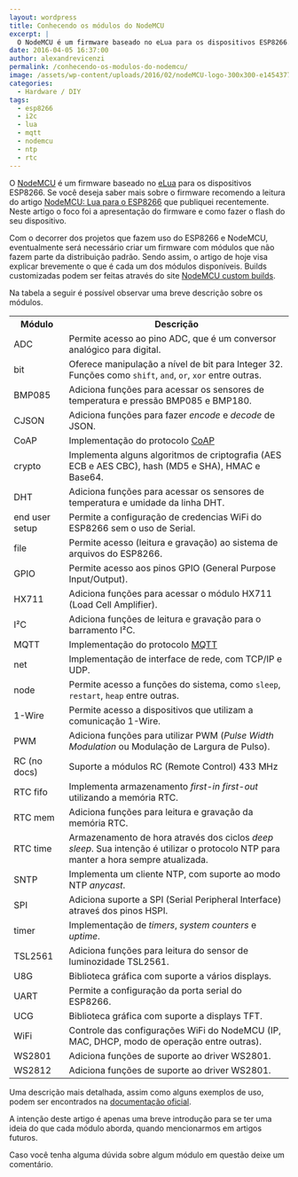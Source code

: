 ```yaml
---
layout: wordpress
title: Conhecendo os módulos do NodeMCU
excerpt: |
  O NodeMCU é um firmware baseado no eLua para os dispositivos ESP8266.  Com o decorrer dos projetos que fazem uso do ESP8266 e NodeMCU, eventualmente será necessário criar um firmware com módulos que não fazem parte da distribuição padrão.
date: 2016-04-05 16:37:00
author: alexandrevicenzi
permalink: /conhecendo-os-modulos-do-nodemcu/
image: /assets/wp-content/uploads/2016/02/nodeMCU-logo-300x300-e1454377964183.png
categories:
  - Hardware / DIY
tags:
  - esp8266
  - i2c
  - lua
  - mqtt
  - nodemcu
  - ntp
  - rtc
---
```


O <a href="http://nodemcu.com/index_en.html" target="_blank">NodeMCU</a> é um firmware baseado no <a href="http://www.eluaproject.net/" target="_blank">eLua</a> para os dispositivos ESP8266. Se você deseja saber mais sobre o firmware recomendo a leitura do artigo <a href="/nodemcu-lua-para-o-esp8266/">NodeMCU: Lua para o ESP8266</a> que publiquei recentemente. Neste artigo o foco foi a apresentação do firmware e como fazer o flash do seu dispositivo.

Com o decorrer dos projetos que fazem uso do ESP8266 e NodeMCU, eventualmente será necessário criar um firmware com módulos que não fazem parte da distribuição padrão. Sendo assim, o artigo de hoje visa explicar brevemente o que é cada um dos módulos disponíveis. Builds customizadas podem ser feitas através do site <a href="http://nodemcu-build.com/" target="_blank">NodeMCU custom builds</a>.

<!--more-->

Na tabela a seguir é possível observar uma breve descrição sobre os módulos.
<table>
<tbody>
<tr>
<th>Módulo</th>
<th>Descrição</th>
</tr>
<tr>
<td>ADC</td>
<td>Permite acesso ao pino ADC, que é um conversor analógico para digital.</td>
</tr>
<tr>
<td>bit</td>
<td>Oferece manipulação a nível de bit para Integer 32. Funções como <code>shift</code>, <code>and</code>, <code>or</code>, <code>xor</code> entre outras.</td>
</tr>
<tr>
<td>BMP085</td>
<td>Adiciona funções para acessar os sensores de temperatura e pressão BMP085 e BMP180.</td>
</tr>
<tr>
<td>CJSON</td>
<td>Adiciona funções para fazer <em>encode</em> e <em>decode</em> de JSON.</td>
</tr>
<tr>
<td>CoAP</td>
<td>Implementação do protocolo <a href="http://tools.ietf.org/html/rfc7252" target="_blank">CoAP</a></td>
</tr>
<tr>
<td>crypto</td>
<td>Implementa alguns algoritmos de criptografia (AES ECB e AES CBC), hash (MD5 e SHA), HMAC e Base64.</td>
</tr>
<tr>
<td>DHT</td>
<td>Adiciona funções para acessar os sensores de temperatura e umidade da linha DHT.</td>
</tr>
<tr>
<td>end user setup</td>
<td>Permite a configuração de credencias WiFi do ESP8266 sem o uso de Serial.</td>
</tr>
<tr>
<td>file</td>
<td>Permite acesso (leitura e gravação) ao sistema de arquivos do ESP8266.</td>
</tr>
<tr>
<td>GPIO</td>
<td>Permite acesso aos pinos GPIO (General Purpose Input/Output).</td>
</tr>
<tr>
<td>HX711</td>
<td>Adiciona funções para acessar o módulo HX711 (Load Cell Amplifier).</td>
</tr>
<tr>
<td>I²C</td>
<td>Adiciona funções de leitura e gravação para o barramento I²C.</td>
</tr>
<tr>
<td>MQTT</td>
<td>Implementação do protocolo <a href="/mqtt-parte-1-o-que-e-mqtt/">MQTT</a></td>
</tr>
<tr>
<td>net</td>
<td>Implementação de interface de rede, com TCP/IP e UDP.</td>
</tr>
<tr>
<td>node</td>
<td>Permite acesso a funções do sistema, como <code>sleep</code>, <code>restart</code>, <code>heap</code> entre outras.</td>
</tr>
<tr>
<td>1-Wire</td>
<td>Permite acesso a dispositivos que utilizam a comunicação 1-Wire.</td>
</tr>
<tr>
<td>PWM</td>
<td>Adiciona funções para utilizar PWM (<em>Pulse Width Modulation</em> ou Modulação de Largura de Pulso).</td>
</tr>
<tr>
<td>RC (no docs)</td>
<td>Suporte a módulos RC (Remote Control) 433 MHz</td>
</tr>
<tr>
<td>RTC fifo</td>
<td>Implementa armazenamento <em>first-in first-out</em> utilizando a memória RTC.</td>
</tr>
<tr>
<td>RTC mem</td>
<td>Adiciona funções para leitura e gravação da memória RTC.</td>
</tr>
<tr>
<td>RTC time</td>
<td>Armazenamento de hora através dos ciclos <em>deep sleep</em>. Sua intenção é utilizar o protocolo NTP para manter a hora sempre atualizada.</td>
</tr>
<tr>
<td>SNTP</td>
<td>Implementa um cliente NTP, com suporte ao modo NTP <em>anycast</em>.</td>
</tr>
<tr>
<td>SPI</td>
<td>Adiciona suporte a SPI (Serial Peripheral Interface) atraveś dos pinos HSPI.</td>
</tr>
<tr>
<td>timer</td>
<td>Implementação de <em>timers</em>, <em>system counters</em> e <em>uptime</em>.</td>
</tr>
<tr>
<td>TSL2561</td>
<td>Adiciona funções para leitura do sensor de luminozidade TSL2561.</td>
</tr>
<tr>
<td>U8G</td>
<td>Biblioteca gráfica com suporte a vários displays.</td>
</tr>
<tr>
<td>UART</td>
<td>Permite a configuração da porta serial do ESP8266.</td>
</tr>
<tr>
<td>UCG</td>
<td>Biblioteca gráfica com suporte a displays TFT.</td>
</tr>
<tr>
<td>WiFi</td>
<td>Controle das configurações WiFi do NodeMCU (IP, MAC, DHCP, modo de operação entre outras).</td>
</tr>
<tr>
<td>WS2801</td>
<td>Adiciona funções de suporte ao driver WS2801.</td>
</tr>
<tr>
<td>WS2812</td>
<td>Adiciona funções de suporte ao driver WS2801.</td>
</tr>
</tbody>
</table>
Uma descrição mais detalhada, assim como alguns exemplos de uso, podem ser encontrados na <a href="http://nodemcu.readthedocs.org/en/dev/" target="_blank">documentação oficial</a>.

A intenção deste artigo é apenas uma breve introdução para se ter uma ideia do que cada módulo aborda, quando mencionarmos em artigos futuros.

Caso você tenha alguma dúvida sobre algum módulo em questão deixe um comentário.